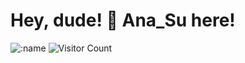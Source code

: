 # Hey, dude! 👋 Ana_Su here!

![:name](https://count.getloli.com/get/@:name)
![Visitor Count](https://profile-counter.glitch.me/AnaSuuuu/count.svg)



